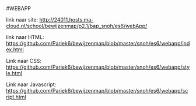 #WEBAPP

link naar site: http://24011.hosts.ma-cloud.nl/school/bewijzenmap/p2.1/bap_snoh/es6/webApp/

link naar HTML: https://github.com/Pariek6/bewijzenmap/blob/master/snoh/es6/webapp/index.html

Link naar CSS: https://github.com/Pariek6/bewijzenmap/blob/master/snoh/es6/webapp/style.html

Link naar Javascript: https://github.com/Pariek6/bewijzenmap/blob/master/snoh/es6/webapp/script.html
